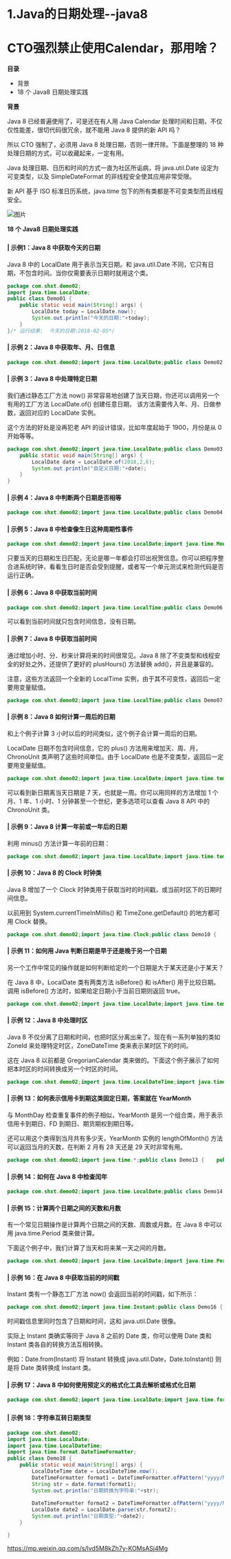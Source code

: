 # 1.Java的日期处理--java8



# CTO强烈禁止使用Calendar，那用啥？

**目录**

- 背景
- 18 个 Java8 日期处理实践



**背景**

Java 8 已经普遍使用了，可是还在有人用 Java Calendar 处理时间和日期，不仅仅性能差，很切代码很冗余，就不能用 Java 8  提供的新 API 吗？



所以 CTO 强制了，必须用 Java 8 处理日期，否则一律开除。下面是整理的 18 种处理日期的方式，可以收藏起来，一定有用。



Java 处理日期、日历和时间的方式一直为社区所诟病，将 java.util.Date 设定为可变类型，以及 SimpleDateFormat 的非线程安全使其应用非常受限。



新 API 基于 ISO 标准日历系统，java.time 包下的所有类都是不可变类型而且线程安全。

![图片](../../../.vuepress/public/images/640-1660552851143.jfif)

**18 个 Java8 日期处理实践**



###  

#### **| 示例1：Java 8 中获取今天的日期**

Java 8 中的 LocalDate 用于表示当天日期。和 java.util.Date 不同，它只有日期，不包含时间。当你仅需要表示日期时就用这个类。

```java
package com.shxt.demo02;
import java.time.LocalDate;
public class Demo01 {
    public static void main(String[] args) { 
        LocalDate today = LocalDate.now();
        System.out.println("今天的日期:"+today);
    }
}/* 运行结果:  今天的日期:2018-02-05*/
```



#### **| 示例 2：Java 8 中获取年、月、日信息**

```java
package com.shxt.demo02;import java.time.LocalDate;public class Demo02 {    public static void main(String[] args) {        LocalDate today = LocalDate.now();        int year = today.getYear();        int month = today.getMonthValue();        int day = today.getDayOfMonth();        System.out.println("year:"+year);        System.out.println("month:"+month);        System.out.println("day:"+day);    }}
```



#### **| 示例 3：Java 8 中处理特定日期**

我们通过静态工厂方法 now() 非常容易地创建了当天日期，你还可以调用另一个有用的工厂方法 LocalDate.of() 创建任意日期， 该方法需要传入年、月、日做参数，返回对应的 LocalDate 实例。



这个方法的好处是没再犯老 API 的设计错误，比如年度起始于 1900，月份是从 0 开始等等。

```java
package com.shxt.demo02;import java.time.LocalDate;public class Demo03 {    
    public static void main(String[] args) {        
        LocalDate date = LocalDate.of(2018,2,6);        
        System.out.println("自定义日期:"+date);   
    }
}
```



#### **| 示例 4：Java 8 中判断两个日期是否相等**

```java
package com.shxt.demo02;import java.time.LocalDate;public class Demo04 {    public static void main(String[] args) {        LocalDate date1 = LocalDate.now();        LocalDate date2 = LocalDate.of(2018,2,5);        if(date1.equals(date2)){            System.out.println("时间相等");        }else{            System.out.println("时间不等");        }    }}
```



#### **| 示例 5：Java 8 中检查像生日这种周期性事件**

```java
package com.shxt.demo02;import java.time.LocalDate;import java.time.MonthDay;public class Demo05 {    public static void main(String[] args) {        LocalDate date1 = LocalDate.now();        LocalDate date2 = LocalDate.of(2018,2,6);        MonthDay birthday = MonthDay.of(date2.getMonth(),date2.getDayOfMonth());        MonthDay currentMonthDay = MonthDay.from(date1);        if(currentMonthDay.equals(birthday)){            System.out.println("是你的生日");        }else{            System.out.println("你的生日还没有到");        }    }}
```



只要当天的日期和生日匹配，无论是哪一年都会打印出祝贺信息。你可以把程序整合进系统时钟，看看生日时是否会受到提醒，或者写一个单元测试来检测代码是否运行正确。



#### **| 示例 6：Java 8 中获取当前时间**

```java
package com.shxt.demo02;import java.time.LocalTime;public class Demo06 {    public static void main(String[] args) {        LocalTime time = LocalTime.now();        System.out.println("获取当前的时间,不含有日期:"+time);    }}
```



可以看到当前时间就只包含时间信息，没有日期。



#### **| 示例 7：Java 8 中获取当前时间**

通过增加小时、分、秒来计算将来的时间很常见。Java 8 除了不变类型和线程安全的好处之外，还提供了更好的 plusHours() 方法替换 add()，并且是兼容的。



注意，这些方法返回一个全新的 LocalTime 实例，由于其不可变性，返回后一定要用变量赋值。

```java
package com.shxt.demo02;import java.time.LocalTime;public class Demo07 {    public static void main(String[] args) {        LocalTime time = LocalTime.now();        LocalTime newTime = time.plusHours(3);        System.out.println("三个小时后的时间为:"+newTime);    }}
```



#### **| 示例 8：Java 8 如何计算一周后的日期**

和上个例子计算 3 小时以后的时间类似，这个例子会计算一周后的日期。



LocalDate 日期不包含时间信息，它的 plus() 方法用来增加天、周、月，ChronoUnit 类声明了这些时间单位。由于 LocalDate 也是不变类型，返回后一定要用变量赋值。

```java
package com.shxt.demo02;import java.time.LocalDate;import java.time.temporal.ChronoUnit;public class Demo08 {    public static void main(String[] args) {        LocalDate today = LocalDate.now();        System.out.println("今天的日期为:"+today);        LocalDate nextWeek = today.plus(1, ChronoUnit.WEEKS);        System.out.println("一周后的日期为:"+nextWeek);    }}
```



可以看到新日期离当天日期是 7 天，也就是一周。你可以用同样的方法增加 1 个月、1 年、1 小时、1 分钟甚至一个世纪，更多选项可以查看 Java 8 API 中的 ChronoUnit 类。



#### **| 示例 9：Java 8 计算一年前或一年后的日期**

利用 minus() 方法计算一年前的日期：

```java
package com.shxt.demo02;import java.time.LocalDate;import java.time.temporal.ChronoUnit;public class Demo09 {    public static void main(String[] args) {        LocalDate today = LocalDate.now();        LocalDate previousYear = today.minus(1, ChronoUnit.YEARS);        System.out.println("一年前的日期 : " + previousYear);        LocalDate nextYear = today.plus(1, ChronoUnit.YEARS);        System.out.println("一年后的日期:"+nextYear);    }}
```



#### **| 示例 10：Java 8 的 Clock 时钟类**

Java 8 增加了一个 Clock 时钟类用于获取当时的时间戳，或当前时区下的日期时间信息。



以前用到 System.currentTimeInMillis() 和 TimeZone.getDefault() 的地方都可用 Clock 替换。

```java
package com.shxt.demo02;import java.time.Clock;public class Demo10 {    public static void main(String[] args) {        // Returns the current time based on your system clock and set to UTC.        Clock clock = Clock.systemUTC();        System.out.println("Clock : " + clock.millis());        // Returns time based on system clock zone        Clock defaultClock = Clock.systemDefaultZone();        System.out.println("Clock : " + defaultClock.millis());    }}
```



#### **| 示例 11：如何用 Java 判断日期是早于还是晚于另一个日期**

另一个工作中常见的操作就是如何判断给定的一个日期是大于某天还是小于某天？



在 Java 8 中，LocalDate 类有两类方法 isBefore() 和 isAfter() 用于比较日期。调用 isBefore() 方法时，如果给定日期小于当前日期则返回 true。

```java
package com.shxt.demo02;import java.time.LocalDate;import java.time.temporal.ChronoUnit;public class Demo11 {    public static void main(String[] args) {        LocalDate today = LocalDate.now();        LocalDate tomorrow = LocalDate.of(2018,2,6);        if(tomorrow.isAfter(today)){            System.out.println("之后的日期:"+tomorrow);        }        LocalDate yesterday = today.minus(1, ChronoUnit.DAYS);        if(yesterday.isBefore(today)){            System.out.println("之前的日期:"+yesterday);        }    }}
```



#### **| 示例 12：Java 8 中处理时区**

Java 8 不仅分离了日期和时间，也把时区分离出来了。现在有一系列单独的类如 ZoneId 来处理特定时区，ZoneDateTime 类来表示某时区下的时间。



这在 Java 8 以前都是 GregorianCalendar 类来做的。下面这个例子展示了如何把本时区的时间转换成另一个时区的时间。

```java
package com.shxt.demo02;import java.time.LocalDateTime;import java.time.ZoneId;import java.time.ZonedDateTime;public class Demo12 {    public static void main(String[] args) {        // Date and time with timezone in Java 8        ZoneId america = ZoneId.of("America/New_York");        LocalDateTime localtDateAndTime = LocalDateTime.now();        ZonedDateTime dateAndTimeInNewYork  = ZonedDateTime.of(localtDateAndTime, america );        System.out.println("Current date and time in a particular timezone : " + dateAndTimeInNewYork);    }}
```



#### **| 示例 13：如何表示信用卡到期这类固定日期，答案就在 YearMonth**

与 MonthDay 检查重复事件的例子相似，YearMonth 是另一个组合类，用于表示信用卡到期日、FD 到期日、期货期权到期日等。



还可以用这个类得到当月共有多少天，YearMonth 实例的 lengthOfMonth() 方法可以返回当月的天数，在判断 2 月有 28 天还是 29 天时非常有用。

```java
package com.shxt.demo02;import java.time.*;public class Demo13 {    public static void main(String[] args) {        YearMonth currentYearMonth = YearMonth.now();        System.out.printf("Days in month year %s: %d%n", currentYearMonth, currentYearMonth.lengthOfMonth());        YearMonth creditCardExpiry = YearMonth.of(2019, Month.FEBRUARY);        System.out.printf("Your credit card expires on %s %n", creditCardExpiry);    }}
```



#### **| 示例 14：如何在 Java 8 中检查闰年**

```java
package com.shxt.demo02;import java.time.LocalDate;public class Demo14 {    public static void main(String[] args) {        LocalDate today = LocalDate.now();        if(today.isLeapYear()){            System.out.println("This year is Leap year");        }else {            System.out.println("2018 is not a Leap year");        }    }}
```



#### **| 示例 15：计算两个日期之间的天数和月数**

有一个常见日期操作是计算两个日期之间的天数、周数或月数。在 Java 8 中可以用 java.time.Period 类来做计算。



下面这个例子中，我们计算了当天和将来某一天之间的月数。

```java
package com.shxt.demo02;import java.time.LocalDate;import java.time.Period;public class Demo15 {    public static void main(String[] args) {        LocalDate today = LocalDate.now();        LocalDate java8Release = LocalDate.of(2018, 12, 14);        Period periodToNextJavaRelease = Period.between(today, java8Release);        System.out.println("Months left between today and Java 8 release : "                + periodToNextJavaRelease.getMonths() );    }}
```



#### **| 示例 16：在 Java 8 中获取当前的时间戳**

Instant 类有一个静态工厂方法 now() 会返回当前的时间戳，如下所示：

```java
package com.shxt.demo02;import java.time.Instant;public class Demo16 {    public static void main(String[] args) {        Instant timestamp = Instant.now();        System.out.println("What is value of this instant " + timestamp.toEpochMilli());    }}
```



时间戳信息里同时包含了日期和时间，这和 java.util.Date 很像。



实际上 Instant 类确实等同于 Java 8 之前的 Date 类，你可以使用 Date 类和 Instant 类各自的转换方法互相转换。



例如：Date.from(Instant) 将 Instant 转换成 java.util.Date，Date.toInstant() 则是将 Date 类转换成 Instant 类。



#### **| 示例 17：Java 8 中如何使用预定义的格式化工具去解析或格式化日期**

```java
package com.shxt.demo02;import java.time.LocalDate;import java.time.format.DateTimeFormatter;public class Demo17 {    public static void main(String[] args) {        String dayAfterTommorrow = "20180205";        LocalDate formatted = LocalDate.parse(dayAfterTommorrow,                DateTimeFormatter.BASIC_ISO_DATE);        System.out.println(dayAfterTommorrow+"  格式化后的日期为:  "+formatted);    }}
```

###  

#### **| 示例 18：字符串互转日期类型**

```java
package com.shxt.demo02;
import java.time.LocalDate;
import java.time.LocalDateTime;
import java.time.format.DateTimeFormatter;
public class Demo18 {    
    public static void main(String[] args) {
        LocalDateTime date = LocalDateTime.now();
        DateTimeFormatter format1 = DateTimeFormatter.ofPattern("yyyy/MM/dd HH:mm:ss");              //日期转字符串
        String str = date.format(format1);
        System.out.println("日期转换为字符串:"+str);
        
        DateTimeFormatter format2 = DateTimeFormatter.ofPattern("yyyy/MM/dd HH:mm:ss");              //字符串转日期 
        LocalDate date2 = LocalDate.parse(str,format2);
        System.out.println("日期类型:"+date2);    
    }

}
```







https://mp.weixin.qq.com/s/lvd5M8kZh7y-KOMsASj4Mg

















